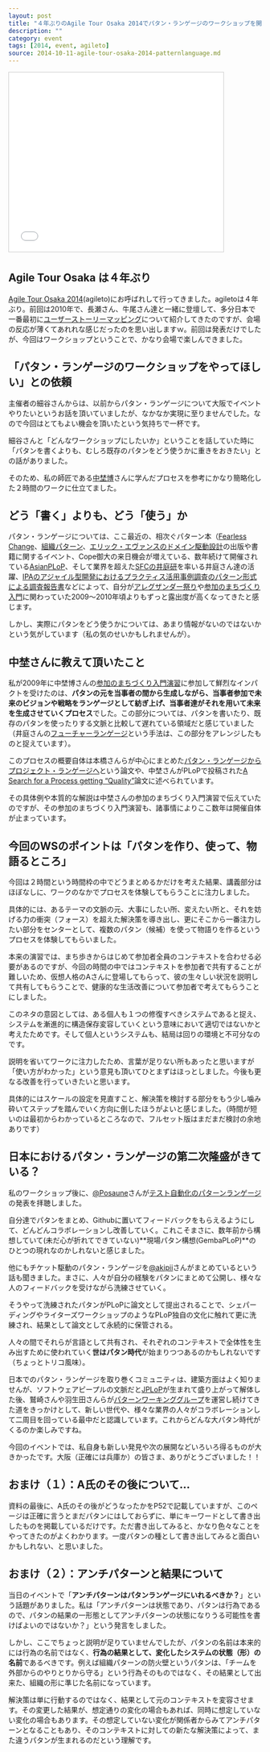 ```yaml
---
layout: post
title: "４年ぶりのAgile Tour Osaka 2014でパタン・ランゲージのワークショップを開催"
description: ""
category: event
tags: [2014, event, agileto]
source: 2014-10-11-agile-tour-osaka-2014-patternlanguage.md
---
```


<iframe src="//www.slideshare.net/slideshow/embed_code/40186961?rel=0" width="427" height="356" frameborder="0" marginwidth="0" marginheight="0" scrolling="no" style="border:1px solid #CCC; border-width:1px; margin-bottom:5px; max-width: 100%;" allowfullscreen> </iframe>

## Agile Tour Osaka は４年ぶり

[Agile Tour Osaka 2014](http://kokucheese.com/event/index/215376/)(agileto)にお呼ばれして行ってきました。agiletoは４年ぶり。前回は2010年で、長瀬さん、牛尾さん達と一緒に登壇して、多分日本で一番最初に[ユーザーストーリーマッピング](http://www.slideshare.net/kkd/user-story-mapping-for-agile-team)について紹介してきたのですが、会場の反応が薄くてあれれな感じだったのを思い出しますｗ。前回は発表だけでしたが、今回はワークショップということで、かなり会場で楽しんできました。

## 「パタン・ランゲージのワークショップをやってほしい」との依頼

主催者の細谷さんからは、以前からパタン・ランゲージについて大阪でイベントやりたいというお話を頂いていましたが、なかなか実現に至りませんでした。なので今回はとてもよい機会を頂いたという気持ちで一杯です。

細谷さんと「どんなワークショップにしたいか」ということを話していた時に「パタンを書くよりも、むしろ既存のパタンをどう使うかに重きをおきたい」との話がありました。

そのため、私の師匠である[中埜博](http://ces.mitohorin.com/)さんに学んだプロセスを参考にかなり簡略化した２時間のワークに仕立てました。

## どう「書く」よりも、どう「使う」か

パタン・ランゲージについては、ここ最近の、相次ぐパターン本（[Fearless Change](http://www.amazon.co.jp/gp/product/462108786X/ref=as_li_ss_tl?ie=UTF8&camp=247&creative=7399&creativeASIN=462108786X&linkCode=as2&tag=giantech-22)、[組織パターン](http://www.amazon.co.jp/gp/product/4798128449/ref=as_li_ss_tl?ie=UTF8&camp=247&creative=7399&creativeASIN=4798128449&linkCode=as2&tag=giantech-22)、[エリック・エヴァンスのドメイン駆動設計](http://www.amazon.co.jp/gp/product/4798121967/ref=as_li_ss_tl?ie=UTF8&camp=247&creative=7399&creativeASIN=4798121967&linkCode=as2&tag=giantech-22)の出版や書籍に関するイベント、Cope御大の来日機会が増えている、数年続けて開催されている[AsianPLoP](http://patterns-wg.fuka.info.waseda.ac.jp/asianplop/)、そして業界を超えた[SFCの井庭研](http://web.sfc.keio.ac.jp/~iba/)を率いる井庭さん達の活躍、[IPAのアジャイル型開発におけるプラクティス活用事例調査のパターン形式による調査報告書](http://www.ipa.go.jp/sec/softwareengineering/reports/20130319.html)などによって、自分が[アレグザンダー祭り](http://objectclub.jp/event/2010alexander/)や[参加のまちづくり入門](http://kokucheese.com/event/index/1610/)に関わっていた2009〜2010年頃よりもずっと露出度が高くなってきたと感じます。

しかし、実際にパタンをどう使うかについては、あまり情報がないのではないかという気がしています（私の気のせいかもしれませんが）。

## 中埜さんに教えて頂いたこと

私が2009年に中埜博さんの[参加のまちづくり入門演習](http://ces.mitohorin.com/?p=389)に参加して鮮烈なインパクトを受けたのは、**パタンの元を当事者の間から生成しながら、当事者参加で未来のビジョンや戦略をランゲージとして紡ぎ上げ、当事者達がそれを用いて未来を生成させていくプロセス**でした。この部分については、パタンを書いたり、既存のパタンを使ったりする文脈と比較して遅れている領域だと感じていました（井庭さんの[フューチャーランゲージ](http://web.sfc.keio.ac.jp/~iba/sb/log/eid406.html)という手法は、この部分をアレンジしたものと捉えています）。

このプロセスの概要自体は本橋さんらが中心にまとめた[パタン・ランゲージからプロジェクト・ランゲージへ](http://patterns-wg.fuka.info.waseda.ac.jp/asianplop/proceedings2011/asianplop2011_submission_25.pdf)という論文や、中埜さんがPLoPで投稿された[A Search for
 a Process getting “Quality”](http://patterns-wg.fuka.info.waseda.ac.jp/asianplop/proceedings2010/19-QualityProcess.pdf)論文に述べられています。

その具体例や本質的な解説は中埜さんの参加のまちづくり入門演習で伝えていたのですが、その参加のまちづくり入門演習も、諸事情によりここ数年は開催自体が止まっています。

## 今回のWSのポイントは「パタンを作り、使って、物語るところ」

今回は２時間という時間枠の中でどうまとめるかだけを考えた結果、講義部分はほぼなしに、ワークのなかでプロセスを体験してもらうことに注力しました。

具体的には、あるテーマの文脈の元、大事にしたい所、変えたい所と、それを妨げる力の衝突（フォース）を超えた解決策を導き出し、更にそこから一番注力したい部分をセンターとして、複数のパタン（候補）を使って物語りを作るというプロセスを体験してもらいました。

本来の演習では、まち歩きからはじめて参加者全員のコンテキストを合わせる必要があるのですが、今回の時間の中ではコンテキストを参加者で共有することが難しいため、仮想人格のAさんに登場してもらって、彼の生々しい状況を説明して共有してもらうことで、健康的な生活改善について参加者で考えてもらうことにしました。

このネタの意図としては、ある個人も１つの修復すべきシステムであると捉え、システムを漸進的に構造保存変容していくという意味において適切ではないかと考えたためです。そして個人というシステムも、結局は回りの環境と不可分なのです。

説明を省いてワークに注力したため、言葉が足りない所もあったと思いますが「使い方がわかった」という意見も頂いてひとまずはほっとしました。今後も更なる改善を行っていきたいと思います。

具体的にはスケールの設定を見直すこと、解決策を検討する部分をもう少し噛み砕いてステップを踏んでいく方向に倒したほうがよいと感じました。（時間が短いのは最初からわかっているところなので、フルセット版はまだまだ検討の余地ありです）

## 日本におけるパタン・ランゲージの第二次隆盛がきている？

私のワークショップ後に、[@Posaune](https://twitter.com/Posaune)さんが[テスト自動化のパターンランゲージ](https://github.com/KenColle/AutomationPatternLanguage)の発表を拝聴しました。

自分達でパタンをまとめ、Githubに置いてフィードバックをもらえるようにして、どんどんコラボレーションし改善していく。これこそまさに、数年前から構想していて(未だ心が折れてできていない)**現場パタン構想(GembaPLoP)**のひとつの現れなのかしれないと感じました。

他にもチケット駆動のパタン・ランゲージを[@akipii](http://twitter.com/akipii)さんがまとめているという話も聞きました。まさに、人々が自分の経験をパタンにまとめて公開し、様々な人のフィードバックを受けながら洗練させていく。

そうやって洗練されたパタンがPLoPに論文として提出されることで、シェパーディングやライターズワークショップのようなPLoP独自の文化に触れて更に洗練され、結果として論文として永続的に保管される。

人々の間でそれらが言語として共有され、それぞれのコンテキストで全体性を生み出すために使われていく**世はパタン時代**が始まりつつあるのかもしれないです（ちょっとトリコ風味）。

日本でのパタン・ランゲージを取り巻くコミュニティは、建築方面はよく知りませんが、ソフトウェアピープルの文脈だと[JPLoP](http://patterns-wg.fuka.info.waseda.ac.jp/japanplop/index.htm)が生まれて盛り上がって解体した後、鷲崎さんや羽生田さんらが[パターンワーキンググループ](http://patterns-wg.fuka.info.waseda.ac.jp/index.html)を運営し続けてきた道をきっかけとして、新しい世代や、様々な業界の人々がコラボレーションして二周目を回っている最中だと認識しています。これからどんな大パタン時代がくるのか楽しみですね。

今回のイベントでは、私自身も新しい発見や次の展開などいろいろ得るものが大きかったです。大阪（正確には兵庫か）の皆さま、ありがとうございました！！

## おまけ（１）：A氏のその後について...

資料の最後に、A氏のその後がどうなったかをP52で記載していますが、このページは正確に言うとまだパタンにはしておらずに、単にキーワードとして書き出したものを掲載しているだけです。ただ書き出してみると、かなり色々なことをやってきたのがよくわかります。一度パタンの種として書き出してみると面白いかもしれない、と思いました。

## おまけ（２）：アンチパターンと結果について

当日のイベントで「**アンチパターンはパタンランゲージにいれるべきか？**」という話題がありました。私は「アンチパターンは状態であり、パタンは行為であるので、パタンの結果の一形態としてアンチパターンの状態になりうる可能性を書けばよいのではないか？」という発言をしました。

しかし、ここでちょっと説明が足りていませんでしたが、パタンの名前は本来的には行為の名前ではなく、**行為の結果として、変化したシステムの状態（形）の名前**であるべきです。例えば組織パターンの防火壁というパタンは、「チームを外部からのやりとりから守る」という行為そのものではなく、その結果として出来た、組織の形に準じた名前になっています。

解決策は単に行動するのではなく、結果として元のコンテキストを変容させます。その変更した結果が、想定通りの変化の場合もあれば、同時に想定していない変化の場合もあります。その想定していない変化が関係者からみてアンチパターンとなることもあり、そのコンテキストに対しての新たな解決策によって、また違うパタンが生まれるのだという理解です。